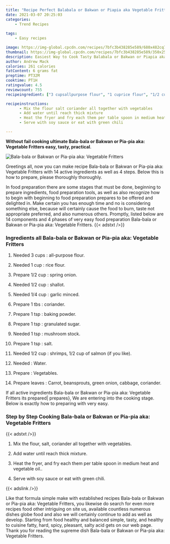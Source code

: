 ```yaml
---
title: "Recipe Perfect Balabala or Bakwan or Piapia aka Vegetable Fritters"
date: 2021-03-07 20:25:03
categories:
    - Trend Recipes
    
tags:
    - Easy recipes

image: https://img-global.cpcdn.com/recipes/7bfc3b438285e589/680x482cq70/bala-bala-or-bakwan-or-pia-pia-aka-vegetable-fritters-recipe-main-photo.jpg
thumbnail: https://img-global.cpcdn.com/recipes/7bfc3b438285e589/350x250cq70/bala-bala-or-bakwan-or-pia-pia-aka-vegetable-fritters-recipe-main-photo.jpg
description: Easiest Way to Cook Tasty Balabala or Bakwan or Piapia aka Vegetable Fritters with 14 ingredients and 4 stages of easy cooking.
author: Andrew Mack
calories: 261 calories
fatContent: 6 grams fat
preptime: PT32M
cooktime: PT1H
ratingvalue: 4.5
reviewcount: 755
recipeingredient: ["3 cupsallpurpose flour", "1 cuprice flour", "1/2 cupspring onion", "1/2 cupshallot", "1/4 cupgarlic minced", "1 tbscoriander", "1 tspbaking powder", "1 tspgranulated sugar", "1 tspmushroom stock", "1 tspsalt", "1/2 cupshrimps 12 cup of salmon if you like", "Water", "Vegetables", "leavesCarrot beansprouts green onion cabbage coriander"]

recipeinstructions: 
      - Mix the flour salt coriander all together with vegetables 
      - Add water until reach thick mixture 
      - Heat the fryer and fry each them per table spoon in medium heat and vegetable oil 
      - Serve with soy sauce or eat with green chili

---
```




**Without fail cooking ultimate Bala-bala or Bakwan or Pia-pia aka: Vegetable Fritters easy, tasty, practical**. 


![Bala-bala or Bakwan or Pia-pia aka: Vegetable Fritters](https://img-global.cpcdn.com/recipes/7bfc3b438285e589/680x482cq70/bala-bala-or-bakwan-or-pia-pia-aka-vegetable-fritters-recipe-main-photo.jpg "Bala-bala or Bakwan or Pia-pia aka: Vegetable Fritters")




Greetings all, now you can make recipe Bala-bala or Bakwan or Pia-pia aka: Vegetable Fritters with 14 active ingredients as well as 4 steps. Below this is how to prepare, please thoroughly thoroughly.

In food preparation there are some stages that must be done, beginning to prepare ingredients, food preparation tools, as well as also recognize how to begin with beginning to food preparation prepares to be offered and delighted in. Make certain you has enough time and no is considering something else, because will certainly cause the food to burn, taste not appropriate preferred, and also numerous others. Promptly, listed below are 14 components and 4 phases of very easy food preparation Bala-bala or Bakwan or Pia-pia aka: Vegetable Fritters.
{{< adstxt />}}

### Ingredients all Bala-bala or Bakwan or Pia-pia aka: Vegetable Fritters


1. Needed 3 cups : all-purpose flour.

1. Needed 1 cup : rice flour.

1. Prepare 1/2 cup : spring onion.

1. Needed 1/2 cup : shallot.

1. Needed 1/4 cup : garlic minced.

1. Prepare 1 tbs : coriander.

1. Prepare 1 tsp : baking powder.

1. Prepare 1 tsp : granulated sugar.

1. Needed 1 tsp : mushroom stock.

1. Prepare 1 tsp : salt.

1. Needed 1/2 cup : shrimps, 1/2 cup of salmon (if you like).

1. Needed  : Water.

1. Prepare  : Vegetables.

1. Prepare leaves : Carrot, beansprouts, green onion, cabbage, coriander.



If all active ingredients Bala-bala or Bakwan or Pia-pia aka: Vegetable Fritters its prepared| prepares}, We are entering into the cooking stage. Below is exactly how to preparing with very easy.

### Step by Step Cooking Bala-bala or Bakwan or Pia-pia aka: Vegetable Fritters

{{< adstxt />}}


1. Mix the flour, salt, coriander all together with vegetables.



1. Add water until reach thick mixture.



1. Heat the fryer, and fry each them per table spoon in medium heat and vegetable oil..



1. Serve with soy sauce or eat with green chili.





{{< adslink />}}

Like that formula simple make with established recipes Bala-bala or Bakwan or Pia-pia aka: Vegetable Fritters, you likewise do search for even more recipes food other intriguing on site us, available countless numerous dishes globe food and also we will certainly continue to add as well as develop. Starting from food healthy and balanced simple, tasty, and healthy to cuisine fatty, hard, spicy, pleasant, salty acid gets on our web page. Thank you for reading the supreme dish Bala-bala or Bakwan or Pia-pia aka: Vegetable Fritters.
